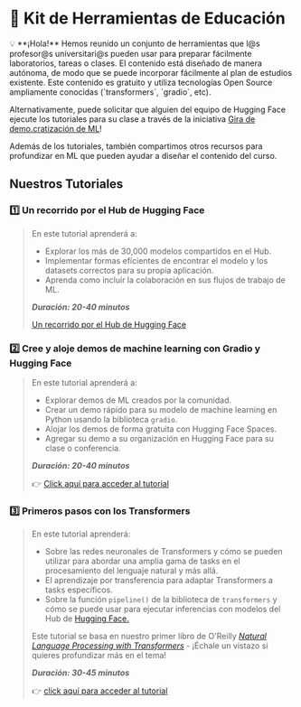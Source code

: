 # 🤗 **Kit de Herramientas de Educación**

<aside>
💡 **¡Hola!** Hemos reunido un conjunto de herramientas que l@s profesor@s universitari@s pueden usar para preparar fácilmente laboratorios, tareas o clases. El contenido está diseñado de manera autónoma, de modo que se puede incorporar fácilmente al plan de estudios existente. Este contenido es gratuito y utiliza tecnologías Open Source ampliamente conocidas (`transformers`, `gradio`, etc).

Alternativamente, puede solicitar que alguien del equipo de Hugging Face ejecute los tutoriales para su clase a través de la iniciativa [Gira de demo.cratización de ML](https://www.notion.so/ML-Demo-cratization-tour-with-66847a294abd4e9785e85663f5239652)!

Además de los tutoriales, también compartimos otros recursos para profundizar en ML que pueden ayudar a diseñar el contenido del curso.

</aside>

## Nuestros Tutoriales

### 1️⃣ Un recorrido por el Hub **de** Hugging Face

> En este tutorial aprenderá a:
>
> - Explorar los más de 30,000 modelos compartidos en el Hub.
> - Implementar formas eficientes de encontrar el modelo y los datasets correctos para su propia aplicación.
> - Aprenda como incluir la colaboración en sus flujos de trabajo de ML.
>
> **_Duración: 20-40 minutos_**
>
> [Un recorrido por el Hub de Hugging Face](https://github.com/huggingface/education-toolkit/blob/main/01_tour_hub_de_huggingface.md)

### **2️⃣ Cree y aloje demos de machine learning con Gradio y Hugging Face**

> En este tutorial aprenderá a:
>
> - Explorar demos de ML creados por la comunidad.
> - Crear un demo rápido para su modelo de machine learning en Python usando la biblioteca `gradio`.
> - Alojar los demos de forma gratuita con Hugging Face Spaces.
> - Agregar su demo a su organización en Hugging Face para su clase o conferencia.
>
> **_Duración: 20-40 minutos_**
>
> 👉 [Click aquí para acceder al tutorial](https://colab.research.google.com/github/huggingface/education-toolkit/blob/main/02_ml-demos-con-gradio.ipynb)

### **3️⃣ Primeros pasos con los Transformers**

> En este tutorial aprenderá:
>
> - Sobre las redes neuronales de Transformers y cómo se pueden utilizar para abordar una amplia gama de tasks en el procesamiento del lenguaje natural y más allá.
> - El aprendizaje por transferencia para adaptar Transformers a tasks específicos.
> - Sobre la función `pipeline()` de la biblioteca de `transformers` y cómo se puede usar para ejecutar inferencias con modelos del Hub de [Hugging Face.](https://huggingface.co/models)
>
> Este tutorial se basa en nuestro primer libro de O'Reilly _[Natural Language Processing with Transformers](https://transformersbook.com/) -_ ¡Échale un vistazo si quieres profundizar más en el tema!
>
> **_Duración: 30-45 minutos_**
>
> 👉 [click aquí para acceder al tutorial](https://colab.research.google.com/github/huggingface/education-toolkit/blob/main/03_getting-started-with-transformers.ipynb)
